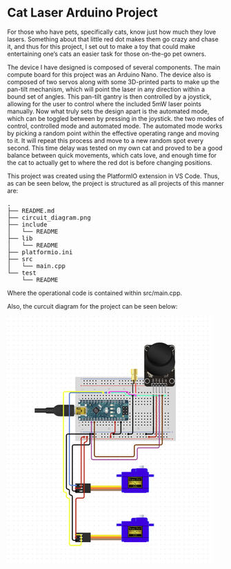 # Cat Laser Arduino Project


For those who have pets, specifically cats, know just how much they love lasers. Something about that little red dot makes them go crazy and chase it, and thus for this project, I set out to make a toy that could make entertaining one’s cats an easier task for those on-the-go pet owners. 

The device I have designed is composed of several components. The main compute board for this project was an Arduino Nano. The device also is composed of two servos along with some 3D-printed parts to make up the pan-tilt mechanism, which will point the laser in any direction within a bound set of angles. This pan-tilt gantry is then controlled by a joystick, allowing for the user to control where the included 5mW laser points manually. Now what truly sets the design apart is the automated mode, which can be toggled between by pressing in the joystick. the two modes of control, controlled mode and automated mode. The automated mode works by picking a random point within the effective operating range and moving to it. It will repeat this process and move to a new random spot every second. This time delay was tested on my own cat and proved to be a good balance between quick movements, which cats love, and enough time for the cat to actually get to where the red dot is before changing positions.   


This project was created using the PlatformIO extension in VS Code. Thus, as can be seen below, the project is structured as all projects of this manner are:  

<pre>
.
├── README.md
├── circuit_diagram.png
├── include
│   └── README
├── lib
│   └── README
├── platformio.ini
├── src
│   └── main.cpp
└── test
    └── README
</pre>


Where the operational code is contained within src/main.cpp. 

Also, the curcuit diagram for the project can be seen below:

![circuit_diagram](circuit_diagram.png)
